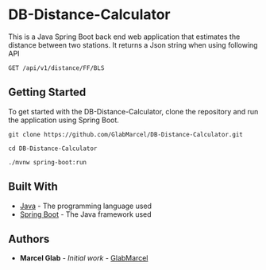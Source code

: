 # DB-Distance-Calculator

This is a Java Spring Boot back end web application that estimates the distance between two stations.
It returns a Json string when using following API

`GET /api/v1/distance/FF/BLS`

## Getting Started

To get started with the DB-Distance-Calculator, clone the repository and run the application using Spring Boot.

`git clone https://github.com/GlabMarcel/DB-Distance-Calculator.git`

`cd DB-Distance-Calculator`

`./mvnw spring-boot:run`

## Built With

* [Java](https://www.java.com) - The programming language used
* [Spring Boot](https://spring.io/projects/spring-boot) - The Java framework used

## Authors

* **Marcel Glab** - *Initial work* - [GlabMarcel](https://github.com/GlabMarcel)

